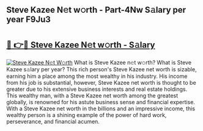 ## Steve Kazee N𝚎t w𝚘rth - Part-4Nw S𝚊lary per year F9Ju3

# <h2><a href="http://gc28db.nevu.top/?p=Steve+Kazee">🔗 👉🔴 Steve Kazee N𝚎t w𝚘rth - S𝚊lary</a></h2>

[![Steve Kazee N𝚎t W𝚘rth](https://i.imgur.com/Oavwk0R.jpeg)](http://gc28db.nevu.top/?p=Steve+Kazee)
What is Steve Kazee n𝚎t w𝚘rth? What is Steve Kazee s𝚊lary per year?
This rich person's Steve Kazee net worth is sizable, earning him a place among the most wealthy in his industry. His income from his job is substantial, however, Steve Kazee net worth is thought to be greater due to his extensive business interests and real estate holdings. This wealthy man, with a Steve Kazee net worth among the greatest globally, is renowned for his astute business sense and financial expertise. With a Steve Kazee net worth in the billions and an impressive income, this wealthy person is a shining example of the power of hard work, perseverance, and financial acumen.
